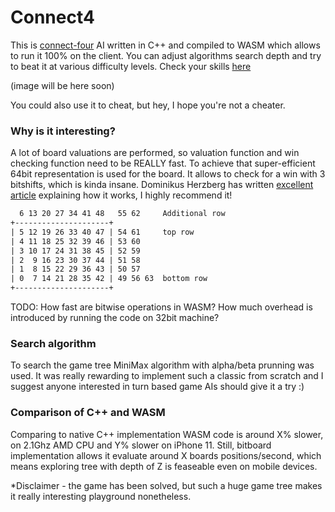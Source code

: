 # Connect4
This is [connect-four](https://en.wikipedia.org/wiki/Connect_Four) AI written
in C++ and compiled to WASM which allows to run it 100% on the client.
You can adjust algorithms search depth and try to beat it at various difficulty
levels. Check your skills [here](http://iwillbeheresoon.ipromise)

(image will be here soon)

You could also use it to cheat, but hey, I hope you're not a cheater.

### Why is it interesting?

A lot of board valuations are performed, so valuation function and win checking 
function need to be REALLY fast. To achieve that super-efficient 64bit 
representation is used for the board. It allows to check for a win with 3 
bitshifts, which is kinda insane. Dominikus Herzberg has written [excellent
article](https://github.com/denkspuren/BitboardC4/blob/master/BitboardDesign.md)
explaining how it works, I highly recommend it!

```txt
  6 13 20 27 34 41 48   55 62     Additional row
+---------------------+ 
| 5 12 19 26 33 40 47 | 54 61     top row
| 4 11 18 25 32 39 46 | 53 60
| 3 10 17 24 31 38 45 | 52 59
| 2  9 16 23 30 37 44 | 51 58
| 1  8 15 22 29 36 43 | 50 57
| 0  7 14 21 28 35 42 | 49 56 63  bottom row
+---------------------+
```

TODO: How fast are bitwise operations in WASM? How much overhead is introduced
by running the code on 32bit machine?

### Search algorithm 

To search the game tree MiniMax algorithm with alpha/beta prunning was used.
It was really rewarding to implement such a classic from scratch and I suggest
anyone interested in turn based game AIs should give it a try :) 

### Comparison of C++ and WASM

Comparing to native C++ implementation WASM code is around X% slower,
on 2.1Ghz AMD CPU and Y% slower on iPhone 11.
Still, bitboard implementation allows it evaluate around X boards
positions/second, which means exploring tree with depth of Z is feaseable even on
mobile devices.

\*Disclaimer - the game has been solved, but such a huge game tree makes 
it really interesting playground nonetheless.
